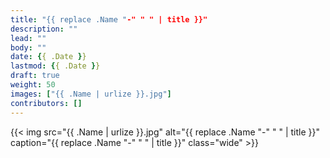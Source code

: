 ```yaml
---
title: "{{ replace .Name "-" " " | title }}"
description: ""
lead: ""
body: ""
date: {{ .Date }}
lastmod: {{ .Date }}
draft: true
weight: 50
images: ["{{ .Name | urlize }}.jpg"]
contributors: []
---
```


{{< img src="{{ .Name | urlize }}.jpg" alt="{{ replace .Name "-" " " | title }}" caption="{{ replace .Name "-" " " | title }}" class="wide" >}}
